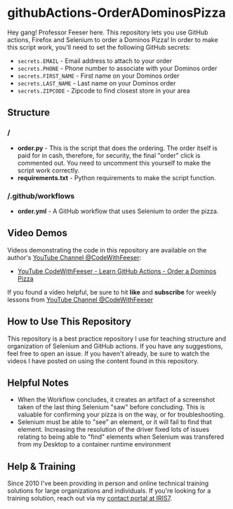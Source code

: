 # githubActions-OrderADominosPizza
Hey gang! Professor Feeser here. This repository lets you use GitHub actions, Firefox and Selenium to order a Dominos Pizza! In order to make this script work, you'll need to set the following GitHub secrets:

- `secrets.EMAIL` - Email address to attach to your order
- `secrets.PHONE` - Phone number to associate with your Dominos order
- `secrets.FIRST_NAME` - First name on your Dominos order
- `secrets.LAST_NAME` - Last name on your Dominos order
- `secrets.ZIPCODE` - Zipcode to find closest store in your area


## Structure
### /
  - **order.py** - This is the script that does the ordering. The order itself is paid for in cash, therefore, for security, the final "order" click is commented out. You need to uncomment this yourself to make the script work correctly.
  - **requirements.txt** - Python requirements to make the script function.

### /.github/workflows
  - **order.yml** - A GitHub workflow that uses Selenium to order the pizza.
  

## Video Demos
Videos demonstrating the code in this repository are available on the author's [YouTube Channel @CodeWithFeeser](https://www.youtube.com/@CodeWithFeeser):  

- [YouTube CodeWithFeeser - Learn GitHub Actions - Order a Dominos Pizza]()


If you found a video helpful, be sure to hit **like** and **subscribe** for weekly lessons from [YouTube Channel @CodeWithFeeser](https://www.youtube.com/@CodeWithFeeser)


## How to Use This Repository
This repository is a best practice repository I use for teaching structure and organization of Selenium and GitHub actions. If you have any suggestions, feel free to open an issue. If you haven't already, be sure to watch the videos I have posted on using the content found in this repository.


## Helpful Notes
- When the Workflow concludes, it creates an artifact of a screenshot taken of the last thing Selenium "saw" before concluding. This is valuable for confirming your pizza is on the way, or for troubleshooting.
- Selenium must be able to "see" an element, or it will fail to find that element. Increasing the resolution of the driver fixed lots of issues relating to being able to "find" elements when Selenium was transfered from my Desktop to a container runtime environment 


## Help & Training
Since 2010 I've been providing in person and online technical training solutions for large organizations and individuals. If you're looking for a training solution, reach out via my [contact portal at IRIS7](https://iris7.com/contact).
